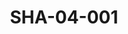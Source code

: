 ---
pid: SHA-04-001
title: SHA-04-001
language: ar
original_label: 
rights: شرحبيل احمد
location_of_original: شرحبيل احمد
photographer_or_studio: 
scanned_from: photograph 10.7 by 12.7
_date: 1964-1965
location: الخرطوم، دار النشر التربوي
description: المدير مهدي علي شرفي سكرتير تحرير الصبيان رضا محمد عثمان المحرر محمد
  عثمان الشايقي
additional_notes: 
permission_display: 'yes'
on_server: 'no'
on_website: 'no'
permalink: /photopages/ar/SHA-04-001
layout: photo-page
---